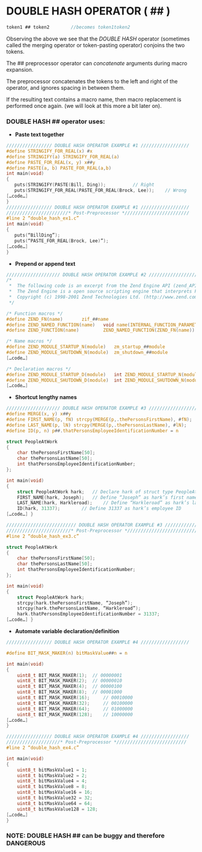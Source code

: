 # DOUBLE HASH OPERATOR ( ## )

```c
token1 ## token2        //becomes token1token2
```
Observing the above we see that the *DOUBLE HASH* operator (sometimes called the merging operator or token-pasting operator) conjoins the two tokens.

The ## preprocessor operator can *concatenate* arguments during macro expansion.

The preprocessor concatenates the tokens to the left and right of the operator, and ignores spacing in between them.

If the resulting text contains a macro name, then macro replacement is performed once again. (we will look at this more a bit later on).

### DOUBLE HASH ## operator uses:

* **Paste text together**
 ```c
///////////////// DOUBLE HASH OPERATOR EXAMPLE #1 //////////////////
#define STRINGIFY_FOR_REAL(x) #x
#define STRINGIFY(a) STRINGIFY_FOR_REAL(a)
#define PASTE_FOR_REAL(x, y) x##y
#define PASTE(a, b) PASTE_FOR_REAL(a,b)
int main(void)
{
    puts(STRINGIFY(PASTE(Bill, Ding));			// Right
    puts(STRINGIFY_FOR_REAL(PASTE_FOR_REAL(Brock, Lee));	// Wrong
[…code…]
}
///////////////// DOUBLE HASH OPERATOR EXAMPLE #1 //////////////////
///////////////////////* Post-Preprocessor *////////////////////////
#line 2 “double_hash_ex1.c”
int main(void)
{
    puts(“BillDing”);			
    puts(“PASTE_FOR_REAL(Brock, Lee)”);	
[…code…]
}
```
* **Prepend or append text**
```c
//////////////////// DOUBLE HASH OPERATOR EXAMPLE #2 /////////////////////
/* 
 *  The following code is an excerpt from the Zend Engine API (zend_API.h)
 *  The Zend Engine is a open source scripting engine that interprets PHP
 *  Copyright (c) 1998-2001 Zend Technologies Ltd. (http://www.zend.com)
 */

/* Function macros */
#define ZEND_FN(name) 		zif_##name
#define ZEND_NAMED_FUNCTION(name) 	void name(INTERNAL_FUNCTION_PARAMETERS)
#define ZEND_FUNCTION(name) 		ZEND_NAMED_FUNCTION(ZEND_FN(name))

/* Name macros */
#define ZEND_MODULE_STARTUP_N(module)	zm_startup_##module
#define ZEND_MODULE_SHUTDOWN_N(module)	zm_shutdown_##module
[…code…]

/* Declaration macros */
#define ZEND_MODULE_STARTUP_D(module)	int ZEND_MODULE_STARTUP_N(module)(INIT_FUNC_ARGS)
#define ZEND_MODULE_SHUTDOWN_D(module)	int ZEND_MODULE_SHUTDOWN_N(module)(SHUTDOWN_FUNC_ARGS)
[…code…]
```
* **Shortcut lengthy names**
```c
//////////////////// DOUBLE HASH OPERATOR EXAMPLE #3 ///////////////////
#define MERGE(x, y) x##y
#define FIRST_NAME(p, fN) strcpy(MERGE(p,.thePersonsFirstName), #fN);
#define LAST_NAME(p, lN) strcpy(MERGE(p,.thePersonsLastName), #lN);
#define ID(p, n) p##.thatPersonsEmployeeIdentificationNumber = n

struct PeopleAtWork
{
    char thePersonsFirstName[50];
    char thePersonsLastName[50];
    int thatPersonsEmployeeIdentificationNumber;
};

int main(void)
{
    struct PeopleAtWork hark;	// Declare hark of struct type PeopleAtWork
    FIRST_NAME(hark, Joseph);	// Define “Joseph” as hark’s first name
    LAST_NAME(hark, Harkleroad);	// Define “Harkleroad” as hark’s last name
    ID(hark, 31337);		// Define 31337 as hark’s employee ID
[…code…] }

////////////////////////// DOUBLE HASH OPERATOR EXAMPLE #3 /////////////////
////////////////////////* Post-Preprocessor *///////////////////////////////
#line 2 “double_hash_ex3.c”

struct PeopleAtWork
{
    char thePersonsFirstName[50];
    char thePersonsLastName[50];
    int thatPersonsEmployeeIdentificationNumber;
};

int main(void)
{
    struct PeopleAtWork hark;	
    strcpy(hark.thePersonsFirstName, “Joseph”);
    strcpy(hark.thePersonsLastName, “Harkleroad”);
    hark.thatPersonsEmployeeIdentificationNumber = 31337;
[…code…] }
```  
* **Automate variable declaration/definition**
```c
///////////////// DOUBLE HASH OPERATOR EXAMPLE #4 //////////////////

#define BIT_MASK_MAKER(n) bitMaskValue##n = n

int main(void)
{
    uint8_t BIT_MASK_MAKER(1); 	// 00000001
    uint8_t BIT_MASK_MAKER(2); 	// 00000010
    uint8_t BIT_MASK_MAKER(4); 	// 00000100
    uint8_t BIT_MASK_MAKER(8); 	// 00001000
    uint8_t BIT_MASK_MAKER(16); 	// 00010000
    uint8_t BIT_MASK_MAKER(32); 	// 00100000
    uint8_t BIT_MASK_MAKER(64); 	// 01000000
    uint8_t BIT_MASK_MAKER(128); 	// 10000000
[…code…]
}

///////////////// DOUBLE HASH OPERATOR EXAMPLE #4 //////////////////
////////////////////* Post-Preprocessor *//////////////////////////
#line 2 “double_hash_ex4.c”

int main(void)
{
    uint8_t bitMaskValue1 = 1;
    uint8_t bitMaskValue2 = 2;
    uint8_t bitMaskValue4 = 4;
    uint8_t bitMaskValue8 = 8;
    uint8_t bitMaskValue16 = 16;
    uint8_t bitMaskValue32 = 32;
    uint8_t bitMaskValue64 = 64;
    uint8_t bitMaskValue128 = 128;
[…code…]
}
```
### NOTE: DOUBLE HASH ## can be buggy and therefore DANGEROUS
